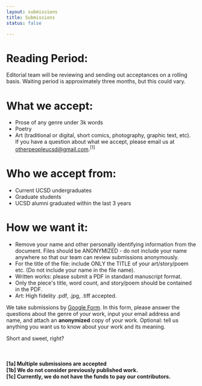 ```yaml
---
layout: submissions
title: Submissions
status: false

---
```

# Reading Period:

Editorial team will be reviewing and sending out acceptances on a rolling basis. Waiting period is approximately three months, but this could vary.

# ‍What we accept:

* Prose of any genre under 3k words
* Poetry
* Art (traditional or digital, short comics, photography, graphic text, etc). ‍ If you have a question about what we accept, please email us at otherpeopleucsd@gmail.com.<sup>\[1\]</sup>

# Who we accept from:

* Current UCSD undergraduates
* Graduate students
* UCSD alumni graduated within the last 3 years‍

# How we want it:

* Remove your name and other personally identifying information from the document. Files should be ANONYMIZED - do not include your name anywhere so that our team can review submissions anonymously.
* For the title of the file: include ONLY the TITLE of your art/story/poem etc. (Do not include your name in the file name).
* Written works: please submit a PDF in standard manuscript format.
* Only the piece's title, word count, and story/poem should be contained in the PDF.
* Art: High fidelity .pdf, .jpg, .tiff accepted.

We take submissions by [Google Form](https://docs.google.com/forms/d/e/1FAIpQLScNpkibdlE3FXiW42uzo5RTSDAnw_bfJChmBrTeA7F09RyS9A/viewform?usp=sf_link). In this form, please answer the questions about the genre of your work, input your email address and name, and attach an **anonymized** copy of your work. Optional: tell us anything you want us to know about your work and its meaning.

Short and sweet, right?

<br>

#### \[1a\] Multiple submissions are accepted<br>\[1b\] We do not consider previously published work.<br>\[1c\] Currently, we do not have the funds to pay our contributors.<br>